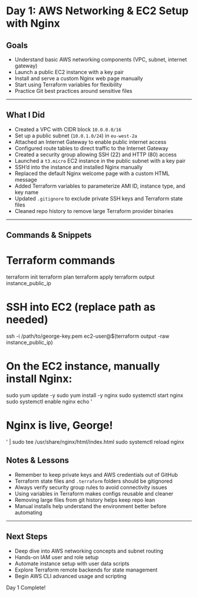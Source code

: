 # Day 1: AWS Networking & EC2 Setup with Nginx

## Goals

- Understand basic AWS networking components (VPC, subnet, internet gateway)  
- Launch a public EC2 instance with a key pair  
- Install and serve a custom Nginx web page manually  
- Start using Terraform variables for flexibility  
- Practice Git best practices around sensitive files  

---

## What I Did

- Created a VPC with CIDR block `10.0.0.0/16`  
- Set up a public subnet (`10.0.1.0/24`) in `eu-west-2a`  
- Attached an Internet Gateway to enable public internet access  
- Configured route tables to direct traffic to the Internet Gateway  
- Created a security group allowing SSH (22) and HTTP (80) access  
- Launched a `t3.micro` EC2 instance in the public subnet with a key pair  
- SSH’d into the instance and installed Nginx manually  
- Replaced the default Nginx welcome page with a custom HTML message  
- Added Terraform variables to parameterize AMI ID, instance type, and key name  
- Updated `.gitignore` to exclude private SSH keys and Terraform state files  
- Cleaned repo history to remove large Terraform provider binaries  

---

## Commands & Snippets

# Terraform commands
terraform init
terraform plan
terraform apply
terraform output instance_public_ip

# SSH into EC2 (replace path as needed)
ssh -i /path/to/george-key.pem ec2-user@$(terraform output -raw instance_public_ip)

# On the EC2 instance, manually install Nginx:
sudo yum update -y
sudo yum install -y nginx
sudo systemctl start nginx
sudo systemctl enable nginx
echo '<h1>Nginx is live, George!</h1>' | sudo tee /usr/share/nginx/html/index.html
sudo systemctl reload nginx

## Notes & Lessons

- Remember to keep private keys and AWS credentials out of GitHub  
- Terraform state files and `.terraform` folders should be gitignored  
- Always verify security group rules to avoid connectivity issues  
- Using variables in Terraform makes configs reusable and cleaner  
- Removing large files from git history helps keep repo lean  
- Manual installs help understand the environment better before automating  

---

## Next Steps

- Deep dive into AWS networking concepts and subnet routing  
- Hands-on IAM user and role setup  
- Automate instance setup with user data scripts  
- Explore Terraform remote backends for state management  
- Begin AWS CLI advanced usage and scripting  

Day 1 Complete!